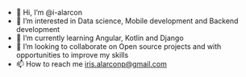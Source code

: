 - 👋 Hi, I’m @i-alarcon
- 👀 I’m interested in Data science, Mobile development and Backend development
- 🌱 I’m currently learning Angular, Kotlin and Django
- 💞️ I’m looking to collaborate on Open source projects and with opportunities to improve my skills
- 📫 How to reach me iris.alarconp@gmail.com

<!---
i-alarcon/i-alarcon is a ✨ special ✨ repository because its `README.md` (this file) appears on your GitHub profile.
You can click the Preview link to take a look at your changes.
--->
